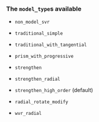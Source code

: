 ### The `model_type`s available
- `non_model_svr`
- `traditional_simple`
- `traditional_with_tangential`

- `prism_with_progressive`

- `strengthen`
- `strengthen_radial`
- `strengthen_high_order` (default)

- `radial_rotate_modify`

- `wvr_radial`
